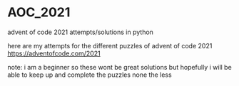 # AOC_2021
advent of code 2021 attempts/solutions in python

here are my attempts for the different puzzles of advent of code 2021
https://adventofcode.com/2021

note: i am a beginner so these wont be great solutions but hopefully i will be able to keep up and complete the puzzles none the less
